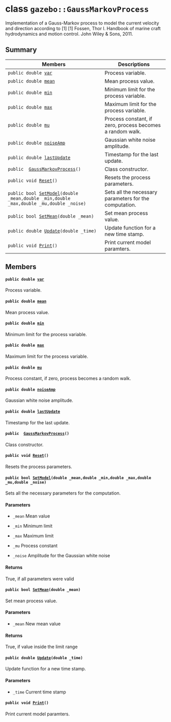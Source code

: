 # class `gazebo::GaussMarkovProcess` 

Implementation of a Gauss-Markov process to model the current velocity and direction according to [1] [1] Fossen, Thor I. Handbook of marine craft hydrodynamics and motion control. John Wiley & Sons, 2011.

## Summary

 Members                        | Descriptions                                
--------------------------------|---------------------------------------------
`public double `[`var`](#classgazebo_1_1_gauss_markov_process_1a1e4fb7902c13ed7f5ed4b081b8c750a1) | Process variable.
`public double `[`mean`](#classgazebo_1_1_gauss_markov_process_1ac245edf6d8fa0b6926cb8d83d29e3457) | Mean process value.
`public double `[`min`](#classgazebo_1_1_gauss_markov_process_1a5becb64490649244d6ee0370dd9e9952) | Minimum limit for the process variable.
`public double `[`max`](#classgazebo_1_1_gauss_markov_process_1a36c94fb3fd89d6b8ec095ff2fd61fd1a) | Maximum limit for the process variable.
`public double `[`mu`](#classgazebo_1_1_gauss_markov_process_1af0c51962ec2392d734c0ee79f45866a8) | Process constant, if zero, process becomes a random walk.
`public double `[`noiseAmp`](#classgazebo_1_1_gauss_markov_process_1a094afee00b782c741a5edfdea42f0644) | Gaussian white noise amplitude.
`public double `[`lastUpdate`](#classgazebo_1_1_gauss_markov_process_1a21d7006da353d3a20fdb0faba2a24da7) | Timestamp for the last update.
`public  `[`GaussMarkovProcess`](#classgazebo_1_1_gauss_markov_process_1af1e11c49f71e6fd8f260f69db1e45e61)`()` | Class constructor.
`public void `[`Reset`](#classgazebo_1_1_gauss_markov_process_1abb7d9286aa8162e074b64188908017fe)`()` | Resets the process parameters.
`public bool `[`SetModel`](#classgazebo_1_1_gauss_markov_process_1aa987aee49f6f4a2f460138c93b11d3e8)`(double _mean,double _min,double _max,double _mu,double _noise)` | Sets all the necessary parameters for the computation.
`public bool `[`SetMean`](#classgazebo_1_1_gauss_markov_process_1a02d2ce1deb17930eb2b6d87ffc93d3f0)`(double _mean)` | Set mean process value.
`public double `[`Update`](#classgazebo_1_1_gauss_markov_process_1a4fe5c320c4fbdf4c6e5211381cf6e96a)`(double _time)` | Update function for a new time stamp.
`public void `[`Print`](#classgazebo_1_1_gauss_markov_process_1a5933e94170a0b8ab0b32e8eaba5281bf)`()` | Print current model paramters.

## Members

#### `public double `[`var`](#classgazebo_1_1_gauss_markov_process_1a1e4fb7902c13ed7f5ed4b081b8c750a1) 

Process variable.

#### `public double `[`mean`](#classgazebo_1_1_gauss_markov_process_1ac245edf6d8fa0b6926cb8d83d29e3457) 

Mean process value.

#### `public double `[`min`](#classgazebo_1_1_gauss_markov_process_1a5becb64490649244d6ee0370dd9e9952) 

Minimum limit for the process variable.

#### `public double `[`max`](#classgazebo_1_1_gauss_markov_process_1a36c94fb3fd89d6b8ec095ff2fd61fd1a) 

Maximum limit for the process variable.

#### `public double `[`mu`](#classgazebo_1_1_gauss_markov_process_1af0c51962ec2392d734c0ee79f45866a8) 

Process constant, if zero, process becomes a random walk.

#### `public double `[`noiseAmp`](#classgazebo_1_1_gauss_markov_process_1a094afee00b782c741a5edfdea42f0644) 

Gaussian white noise amplitude.

#### `public double `[`lastUpdate`](#classgazebo_1_1_gauss_markov_process_1a21d7006da353d3a20fdb0faba2a24da7) 

Timestamp for the last update.

#### `public  `[`GaussMarkovProcess`](#classgazebo_1_1_gauss_markov_process_1af1e11c49f71e6fd8f260f69db1e45e61)`()` 

Class constructor.

#### `public void `[`Reset`](#classgazebo_1_1_gauss_markov_process_1abb7d9286aa8162e074b64188908017fe)`()` 

Resets the process parameters.

#### `public bool `[`SetModel`](#classgazebo_1_1_gauss_markov_process_1aa987aee49f6f4a2f460138c93b11d3e8)`(double _mean,double _min,double _max,double _mu,double _noise)` 

Sets all the necessary parameters for the computation.

#### Parameters
* `_mean` Mean value 

* `_min` Minimum limit 

* `_max` Maximum limit 

* `_mu` Process constant 

* `_noise` Amplitude for the Gaussian white noise 

#### Returns
True, if all parameters were valid

#### `public bool `[`SetMean`](#classgazebo_1_1_gauss_markov_process_1a02d2ce1deb17930eb2b6d87ffc93d3f0)`(double _mean)` 

Set mean process value.

#### Parameters
* `_mean` New mean value 

#### Returns
True, if value inside the limit range

#### `public double `[`Update`](#classgazebo_1_1_gauss_markov_process_1a4fe5c320c4fbdf4c6e5211381cf6e96a)`(double _time)` 

Update function for a new time stamp.

#### Parameters
* `_time` Current time stamp

#### `public void `[`Print`](#classgazebo_1_1_gauss_markov_process_1a5933e94170a0b8ab0b32e8eaba5281bf)`()` 

Print current model paramters.


